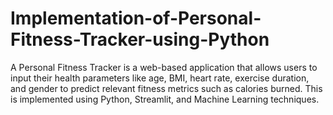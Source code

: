 # Implementation-of-Personal-Fitness-Tracker-using-Python
A Personal Fitness Tracker is a web-based application that allows users to input their health parameters like age, BMI, heart rate, exercise duration, and gender to predict relevant fitness metrics such as calories burned. This is implemented using Python, Streamlit, and Machine Learning techniques.
